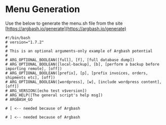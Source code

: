 # Menu Generation

Use the below to generate the menu.sh file from the site [https://argbash.io/generate](https://argbash.io/generate)

```
#!/bin/bash
# version="1.7.2"
#
# This is an optional arguments-only example of Argbash potential
#
# ARG_OPTIONAL_BOOLEAN([full], [f], [full database dump])
# ARG_OPTIONAL_BOOLEAN([local-backup], [b], [perform a backup before importing remote], [off])
# ARG_OPTIONAL_BOOLEAN([prefix], [p], [prefix invoices, orders, shipments etc], [off])
# ARG_OPTIONAL_BOOLEAN([wordpress], [w], [include wordpress content], [off])
# ARG_VERSION([echo test v$version])
# ARG_HELP([The general script's help msg])
# ARGBASH_GO

# [ <-- needed because of Argbash

# ] <-- needed because of Argbash
```